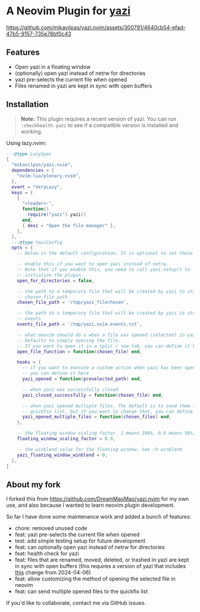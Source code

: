 # A Neovim Plugin for [yazi](https://github.com/sxyazi/yazi.git)

<https://github.com/mikavilpas/yazi.nvim/assets/300791/4640cb54-efad-47b5-9157-735e78bf0c43>

## Features

- Open yazi in a floating window
- (optionally) open yazi instead of netrw for directories
- yazi pre-selects the current file when opened
- Files renamed in yazi are kept in sync with open buffers

## Installation

> **Note:** This plugin requires a recent version of yazi.
> You can run `:checkhealth yazi` to see if a compatible version is installed and working.

Using lazy.nvim:

```lua
---@type LazySpec
{
  "mikavilpas/yazi.nvim",
  dependencies = {
    "nvim-lua/plenary.nvim",
  },
  event = "VeryLazy",
  keys = {
    {
      "<leader>-",
      function()
        require("yazi").yazi()
      end,
      { desc = "Open the file manager" },
    },
  },
  ---@type YaziConfig
  opts = {
    -- Below is the default configuration. It is optional to set these values.

    -- enable this if you want to open yazi instead of netrw.
    -- Note that if you enable this, you need to call yazi.setup() to
    -- initialize the plugin.
    open_for_directories = false,

    -- the path to a temporary file that will be created by yazi to store the
    -- chosen file path
    chosen_file_path = '/tmp/yazi_filechosen',

    -- the path to a temporary file that will be created by yazi to store
    -- events
    events_file_path = '/tmp/yazi.nvim.events.txt',

    -- what neovim should do a when a file was opened (selected) in yazi.
    -- Defaults to simply opening the file.
    -- If you want to open it in a split / new tab, you can define it here.
    open_file_function = function(chosen_file) end,

    hooks = {
      -- if you want to execute a custom action when yazi has been opened,
      -- you can define it here
      yazi_opened = function(preselected_path) end,

      -- when yazi was successfully closed
      yazi_closed_successfully = function(chosen_file) end,

      -- when yazi opened multiple files. The default is to send them to the
      -- quickfix list, but if you want to change that, you can define it here
      yazi_opened_multiple_files = function(chosen_files) end,
    },

    -- the floating window scaling factor. 1 means 100%, 0.9 means 90%, etc.
    floating_window_scaling_factor = 0.9,

    -- the winblend value for the floating window. See :h winblend
    yazi_floating_window_winblend = 0,
  },
}
```

## About my fork

I forked this from <https://github.com/DreamMaoMao/yazi.nvim> for my own use, and also because I wanted to learn neovim plugin development.

So far I have done some maintenance work and added a bunch of features:

- chore: removed unused code
- feat: yazi pre-selects the current file when opened
- test: add simple testing setup for future development
- feat: can optionally open yazi instead of netrw for directories
- feat: health check for yazi
- feat: files that are renamed, moved, deleted, or trashed in yazi are kept in sync with open buffers (this requires a version of yazi that includes [this](https://github.com/sxyazi/yazi/pull/880) change from 2024-04-06)
- feat: allow customizing the method of opening the selected file in neovim
- feat: can send multiple opened files to the quickfix list

If you'd like to collaborate, contact me via GitHub issues.
